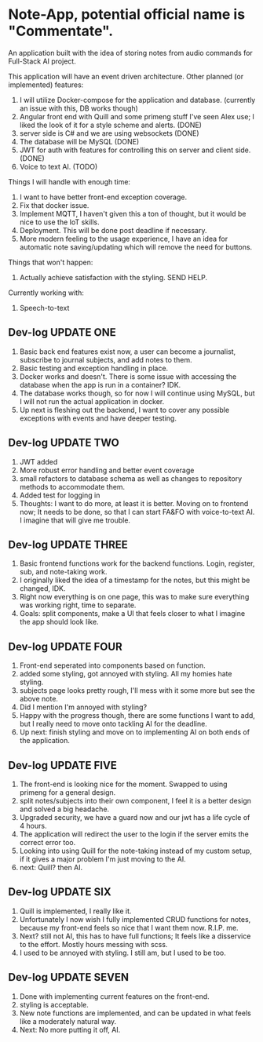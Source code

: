 # Note-App, potential official name is "Commentate".


An application built with the idea of storing notes from audio commands for Full-Stack AI project.

This application will have an event driven architecture. Other planned (or implemented) features:
1. I will utilize Docker-compose for the application and database. (currently an issue with this, DB works though)
2. Angular front end with Quill and some primeng stuff I've seen Alex use; I liked the look of it for a style scheme and alerts. (DONE)
3. server side is C# and we are using websockets (DONE)
4. The database will be MySQL (DONE)
5. JWT for auth with features for controlling this on server and client side. (DONE)
6. Voice to text AI. (TODO)

Things I will handle with enough time:
1. I want to have better front-end exception coverage.
2. Fix that docker issue.
3. Implement MQTT, I haven't given this a ton of thought, but it would be nice to use the IoT skills.
4. Deployment. This will be done post deadline if necessary.
5. More modern feeling to the usage experience, I have an idea for automatic note saving/updating which will remove the need for buttons.

Things that won't happen:
1. Actually achieve satisfaction with the styling. SEND HELP.

Currently working with:
1. Speech-to-text

 ## Dev-log UPDATE ONE

1. Basic back end features exist now, a user can become a journalist, subscribe to journal subjects, and add notes to them.
2. Basic testing and exception handling in place.
3. Docker works and doesn't. There is some issue with accessing the database when the app is run in a container? IDK. 
4. The database works though, so for now I will continue using MySQL, but I will not run the actual application in docker.
5. Up next is fleshing out the backend, I want to cover any possible exceptions with events and have deeper testing.

## Dev-log UPDATE TWO

1. JWT added
2. More robust error handling and better event coverage
3. small refactors to database schema as well as changes to repository methods to accommodate them.
4. Added test for logging in
5. Thoughts: I want to do more, at least it is better. Moving on to frontend now; It needs to be done, so that I can start FA&FO with voice-to-text AI. I imagine that will give me trouble.

## Dev-log UPDATE THREE

1. Basic frontend functions work for the backend functions. Login, register, sub, and note-taking work.
2. I originally liked the idea of a timestamp for the notes, but this might be changed, IDK.
3. Right now everything is on one page, this was to make sure everything was working right, time to separate.
4. Goals: split components, make a UI that feels closer to what I imagine the app should look like. 

## Dev-log UPDATE FOUR

1. Front-end seperated into components based on function.
2. added some styling, got annoyed with styling. All my homies hate styling.
3. subjects page looks pretty rough, I'll mess with it some more but see the above note.
4. Did I mention I'm annoyed with styling?
5. Happy with the progress though, there are some functions I want to add, but I really need to move onto tackling AI for the deadline.
6. Up next: finish styling and move on to implementing AI on both ends of the application.

## Dev-log UPDATE FIVE
1. The front-end is looking nice for the moment. Swapped to using primeng for a general design.
2. split notes/subjects into their own component, I feel it is a better design and solved a big headache.
3. Upgraded security, we have a guard now and our jwt has a life cycle of 4 hours. 
4. The application will redirect the user to the login if the server emits the correct error too. 
5. Looking into using Quill for the note-taking instead of my custom setup, if it gives a major problem I'm just moving to the AI.
6. next: Quill? then AI. 

## Dev-log UPDATE SIX
1. Quill is implemented, I really like it. 
2. Unfortunately I now wish I fully implemented CRUD functions for notes, because my front-end feels so nice that I want them now. R.I.P. me.
3. Next? still not AI, this has to have full functions; It feels like a disservice to the effort. Mostly hours messing with scss.
4. I used to be annoyed with styling. I still am, but I used to be too.

## Dev-log UPDATE SEVEN
1. Done with implementing current features on the front-end.
2. styling is acceptable.
3. New note functions are implemented, and can be updated in what feels like a moderately natural way.
4. Next: No more putting it off, AI.
